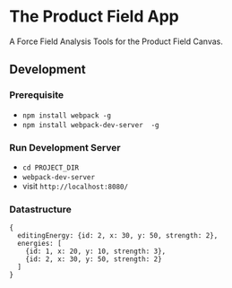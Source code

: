 # The Product Field App

A Force Field Analysis Tools for the Product Field Canvas.

## Development

### Prerequisite

- ```npm install webpack -g```
- ```npm install webpack-dev-server  -g```

### Run Development Server

- `cd PROJECT_DIR`
- `webpack-dev-server`
- visit `http://localhost:8080/`

### Datastructure

```
{
  editingEnergy: {id: 2, x: 30, y: 50, strength: 2},
  energies: [
    {id: 1, x: 20, y: 10, strength: 3},
    {id: 2, x: 30, y: 50, strength: 2}
  ]
}
```
